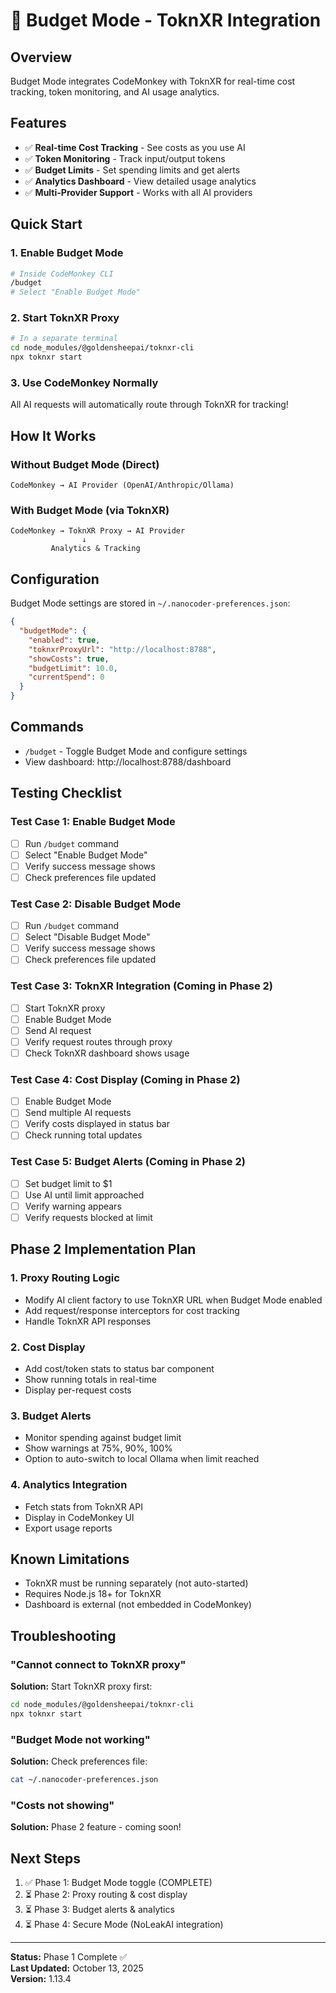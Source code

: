 # 🎯 Budget Mode - ToknXR Integration

## Overview

Budget Mode integrates CodeMonkey with ToknXR for real-time cost tracking, token monitoring, and AI usage analytics.

## Features

- ✅ **Real-time Cost Tracking** - See costs as you use AI
- ✅ **Token Monitoring** - Track input/output tokens
- ✅ **Budget Limits** - Set spending limits and get alerts
- ✅ **Analytics Dashboard** - View detailed usage analytics
- ✅ **Multi-Provider Support** - Works with all AI providers

## Quick Start

### 1. Enable Budget Mode

```bash
# Inside CodeMonkey CLI
/budget
# Select "Enable Budget Mode"
```

### 2. Start ToknXR Proxy

```bash
# In a separate terminal
cd node_modules/@goldensheepai/toknxr-cli
npx toknxr start
```

### 3. Use CodeMonkey Normally

All AI requests will automatically route through ToknXR for tracking!

## How It Works

### Without Budget Mode (Direct)
```
CodeMonkey → AI Provider (OpenAI/Anthropic/Ollama)
```

### With Budget Mode (via ToknXR)
```
CodeMonkey → ToknXR Proxy → AI Provider
                ↓
         Analytics & Tracking
```

## Configuration

Budget Mode settings are stored in `~/.nanocoder-preferences.json`:

```json
{
  "budgetMode": {
    "enabled": true,
    "toknxrProxyUrl": "http://localhost:8788",
    "showCosts": true,
    "budgetLimit": 10.0,
    "currentSpend": 0
  }
}
```

## Commands

- `/budget` - Toggle Budget Mode and configure settings
- View dashboard: http://localhost:8788/dashboard

## Testing Checklist

### Test Case 1: Enable Budget Mode
- [ ] Run `/budget` command
- [ ] Select "Enable Budget Mode"
- [ ] Verify success message shows
- [ ] Check preferences file updated

### Test Case 2: Disable Budget Mode
- [ ] Run `/budget` command
- [ ] Select "Disable Budget Mode"
- [ ] Verify success message shows
- [ ] Check preferences file updated

### Test Case 3: ToknXR Integration (Coming in Phase 2)
- [ ] Start ToknXR proxy
- [ ] Enable Budget Mode
- [ ] Send AI request
- [ ] Verify request routes through proxy
- [ ] Check ToknXR dashboard shows usage

### Test Case 4: Cost Display (Coming in Phase 2)
- [ ] Enable Budget Mode
- [ ] Send multiple AI requests
- [ ] Verify costs displayed in status bar
- [ ] Check running total updates

### Test Case 5: Budget Alerts (Coming in Phase 2)
- [ ] Set budget limit to $1
- [ ] Use AI until limit approached
- [ ] Verify warning appears
- [ ] Verify requests blocked at limit

## Phase 2 Implementation Plan

### 1. Proxy Routing Logic
- Modify AI client factory to use ToknXR URL when Budget Mode enabled
- Add request/response interceptors for cost tracking
- Handle ToknXR API responses

### 2. Cost Display
- Add cost/token stats to status bar component
- Show running totals in real-time
- Display per-request costs

### 3. Budget Alerts
- Monitor spending against budget limit
- Show warnings at 75%, 90%, 100%
- Option to auto-switch to local Ollama when limit reached

### 4. Analytics Integration
- Fetch stats from ToknXR API
- Display in CodeMonkey UI
- Export usage reports

## Known Limitations

- ToknXR must be running separately (not auto-started)
- Requires Node.js 18+ for ToknXR
- Dashboard is external (not embedded in CodeMonkey)

## Troubleshooting

### "Cannot connect to ToknXR proxy"
**Solution:** Start ToknXR proxy first:
```bash
cd node_modules/@goldensheepai/toknxr-cli
npx toknxr start
```

### "Budget Mode not working"
**Solution:** Check preferences file:
```bash
cat ~/.nanocoder-preferences.json
```

### "Costs not showing"
**Solution:** Phase 2 feature - coming soon!

## Next Steps

1. ✅ Phase 1: Budget Mode toggle (COMPLETE)
2. ⏳ Phase 2: Proxy routing & cost display
3. ⏳ Phase 3: Budget alerts & analytics
4. ⏳ Phase 4: Secure Mode (NoLeakAI integration)

---

**Status:** Phase 1 Complete ✅  
**Last Updated:** October 13, 2025  
**Version:** 1.13.4
